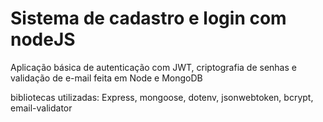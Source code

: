 # Sistema de cadastro e login com nodeJS

Aplicação básica de autenticação com JWT, criptografia de senhas e validação de e-mail feita em Node e MongoDB 

bibliotecas utilizadas: Express, mongoose, dotenv, jsonwebtoken, bcrypt, email-validator
